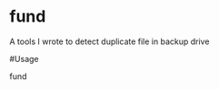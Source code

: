 fund
====

A tools I wrote to detect duplicate file in backup drive

#Usage

fund <directory to analyse>
